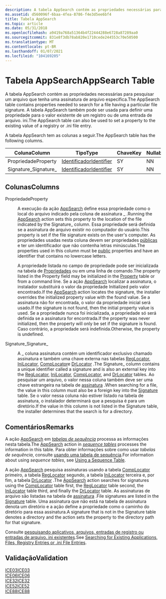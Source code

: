 ```yaml
---
description: A tabela AppSearch contém as propriedades necessárias para pesquisar um arquivo que tenha uma assinatura de arquivo específica. A tabela AppSearch também pode ser usada para definir uma propriedade para o valor existente de um registro ou de uma entrada de arquivo. ini.
ms.assetid: d560096f-6baa-4fea-8786-f4e3d5ee6bf4
title: Tabela AppSearch
ms.topic: article
ms.date: 05/31/2018
ms.openlocfilehash: a9419a768a51364b4f22444288e6728a87289aa0
ms.sourcegitcommit: 831e8f3db78ab820e1710cede244553c70e50500
ms.translationtype: MT
ms.contentlocale: pt-BR
ms.lasthandoff: 01/07/2021
ms.locfileid: "104169205"
---
```

# <a name="appsearch-table"></a><span data-ttu-id="5c50f-104">Tabela AppSearch</span><span class="sxs-lookup"><span data-stu-id="5c50f-104">AppSearch Table</span></span>

<span data-ttu-id="5c50f-105">A tabela AppSearch contém as propriedades necessárias para pesquisar um arquivo que tenha uma assinatura de arquivo específica.</span><span class="sxs-lookup"><span data-stu-id="5c50f-105">The AppSearch table contains properties needed to search for a file having a particular file signature.</span></span> <span data-ttu-id="5c50f-106">A tabela AppSearch também pode ser usada para definir uma propriedade para o valor existente de um registro ou de uma entrada de arquivo. ini.</span><span class="sxs-lookup"><span data-stu-id="5c50f-106">The AppSearch table can also be used to set a property to the existing value of a registry or .ini file entry.</span></span>

<span data-ttu-id="5c50f-107">A tabela AppSearch tem as colunas a seguir.</span><span class="sxs-lookup"><span data-stu-id="5c50f-107">The AppSearch table has the following columns.</span></span>



| <span data-ttu-id="5c50f-108">Coluna</span><span class="sxs-lookup"><span data-stu-id="5c50f-108">Column</span></span>      | <span data-ttu-id="5c50f-109">Tipo</span><span class="sxs-lookup"><span data-stu-id="5c50f-109">Type</span></span>                         | <span data-ttu-id="5c50f-110">Chave</span><span class="sxs-lookup"><span data-stu-id="5c50f-110">Key</span></span> | <span data-ttu-id="5c50f-111">Nullable</span><span class="sxs-lookup"><span data-stu-id="5c50f-111">Nullable</span></span> |
|-------------|------------------------------|-----|----------|
| <span data-ttu-id="5c50f-112">Propriedade</span><span class="sxs-lookup"><span data-stu-id="5c50f-112">Property</span></span>    | [<span data-ttu-id="5c50f-113">Identificador</span><span class="sxs-lookup"><span data-stu-id="5c50f-113">Identifier</span></span>](identifier.md) | <span data-ttu-id="5c50f-114">S</span><span class="sxs-lookup"><span data-stu-id="5c50f-114">Y</span></span>   | <span data-ttu-id="5c50f-115">N</span><span class="sxs-lookup"><span data-stu-id="5c50f-115">N</span></span>        |
| <span data-ttu-id="5c50f-116">Signature\_</span><span class="sxs-lookup"><span data-stu-id="5c50f-116">Signature\_</span></span> | [<span data-ttu-id="5c50f-117">Identificador</span><span class="sxs-lookup"><span data-stu-id="5c50f-117">Identifier</span></span>](identifier.md) | <span data-ttu-id="5c50f-118">S</span><span class="sxs-lookup"><span data-stu-id="5c50f-118">Y</span></span>   | <span data-ttu-id="5c50f-119">N</span><span class="sxs-lookup"><span data-stu-id="5c50f-119">N</span></span>        |



 

## <a name="columns"></a><span data-ttu-id="5c50f-120">Colunas</span><span class="sxs-lookup"><span data-stu-id="5c50f-120">Columns</span></span>

<dl> <dt>

<span data-ttu-id="5c50f-121"><span id="Property"></span><span id="property"></span><span id="PROPERTY"></span>Propriedade</span><span class="sxs-lookup"><span data-stu-id="5c50f-121"><span id="Property"></span><span id="property"></span><span id="PROPERTY"></span>Property</span></span>
</dt> <dd>

<span data-ttu-id="5c50f-122">A execução da ação [AppSearch](appsearch-action.md) define essa propriedade como o local do arquivo indicado pela coluna de assinatura \_ .</span><span class="sxs-lookup"><span data-stu-id="5c50f-122">Running the [AppSearch](appsearch-action.md) action sets this property to the location of the file indicated by the Signature\_ column.</span></span> <span data-ttu-id="5c50f-123">Essa propriedade será definida se a assinatura de arquivo existir no computador do usuário.</span><span class="sxs-lookup"><span data-stu-id="5c50f-123">This property is set if the file signature exists on the user's computer.</span></span> <span data-ttu-id="5c50f-124">As propriedades usadas nesta coluna devem ser propriedades [públicas](public-properties.md) e ter um identificador que não contenha letras minúsculas.</span><span class="sxs-lookup"><span data-stu-id="5c50f-124">The properties used in this column must be [public](public-properties.md) properties and have an identifier that contains no lowercase letters.</span></span>

<span data-ttu-id="5c50f-125">A propriedade listada no campo de propriedade pode ser inicializada na tabela de [Propriedades](property-table.md) ou em uma linha de comando.</span><span class="sxs-lookup"><span data-stu-id="5c50f-125">The property listed in the Property field may be initialized in the [Property](property-table.md) table or from a command line.</span></span> <span data-ttu-id="5c50f-126">Se a ação [AppSearch](appsearch-action.md) localizar a assinatura, o instalador substituirá o valor da propriedade Initialized pelo valor encontrado.</span><span class="sxs-lookup"><span data-stu-id="5c50f-126">If the [AppSearch](appsearch-action.md) action locates the signature, the installer overrides the initialized property value with the found value.</span></span> <span data-ttu-id="5c50f-127">Se a assinatura não for encontrada, o valor da propriedade inicial será usado.</span><span class="sxs-lookup"><span data-stu-id="5c50f-127">If the signature is not found, then the initial property value is used.</span></span> <span data-ttu-id="5c50f-128">Se a propriedade nunca foi inicializada, a propriedade só será definida se a assinatura for encontrada.</span><span class="sxs-lookup"><span data-stu-id="5c50f-128">If the property was never initialized, then the property will only be set if the signature is found.</span></span> <span data-ttu-id="5c50f-129">Caso contrário, a propriedade será indefinida.</span><span class="sxs-lookup"><span data-stu-id="5c50f-129">Otherwise, the property is undefined.</span></span>

</dd> <dt>

<span data-ttu-id="5c50f-130"><span id="Signature_"></span><span id="signature_"></span><span id="SIGNATURE_"></span>Signature\_</span><span class="sxs-lookup"><span data-stu-id="5c50f-130"><span id="Signature_"></span><span id="signature_"></span><span id="SIGNATURE_"></span>Signature\_</span></span>
</dt> <dd>

<span data-ttu-id="5c50f-131">A \_ coluna assinatura contém um identificador exclusivo chamado assinatura e também uma chave externa nas tabelas [RegLocator](reglocator-table.md), [IniLocator](inilocator-table.md), [CompLocator](complocator-table.md)e [DrLocator](drlocator-table.md) .</span><span class="sxs-lookup"><span data-stu-id="5c50f-131">The Signature\_ column contains a unique identifier called a signature and is also an external key into the [RegLocator](reglocator-table.md), [IniLocator](inilocator-table.md), [CompLocator](complocator-table.md), and [DrLocator](drlocator-table.md) tables.</span></span> <span data-ttu-id="5c50f-132">Ao pesquisar um arquivo, o valor nessa coluna também deve ser uma chave estrangeira na tabela de [assinatura](signature-table.md) .</span><span class="sxs-lookup"><span data-stu-id="5c50f-132">When searching for a file, the value in this column must also be a foreign key into the [Signature](signature-table.md) table.</span></span> <span data-ttu-id="5c50f-133">Se o valor nessa coluna não estiver listado na tabela de assinatura, o instalador determinará que a pesquisa é para um diretório.</span><span class="sxs-lookup"><span data-stu-id="5c50f-133">If the value in this column is not listed in the Signature table, the installer determines that the search is for a directory.</span></span>

</dd> </dl>

## <a name="remarks"></a><span data-ttu-id="5c50f-134">Comentários</span><span class="sxs-lookup"><span data-stu-id="5c50f-134">Remarks</span></span>

<span data-ttu-id="5c50f-135">A ação [AppSearch](appsearch-action.md) em [*tabelas de sequência*](s-gly.md) processa as informações nesta tabela.</span><span class="sxs-lookup"><span data-stu-id="5c50f-135">The [AppSearch](appsearch-action.md) action in [*sequence tables*](s-gly.md) processes the information in this table.</span></span> <span data-ttu-id="5c50f-136">Para obter informações sobre como usar *tabelas de sequência*, consulte [usando uma tabela de sequência](using-a-sequence-table.md).</span><span class="sxs-lookup"><span data-stu-id="5c50f-136">For information about using *sequence tables*, see [Using a Sequence Table](using-a-sequence-table.md).</span></span>

<span data-ttu-id="5c50f-137">A ação [AppSearch](appsearch-action.md) pesquisa assinaturas usando a tabela [CompLocator](complocator-table.md) primeiro, a tabela [RegLocator](reglocator-table.md) segundo, a tabela [IniLocator](inilocator-table.md) terceira e, por fim, a tabela [DrLocator](drlocator-table.md) .</span><span class="sxs-lookup"><span data-stu-id="5c50f-137">The [AppSearch](appsearch-action.md) action searches for signatures using the [CompLocator](complocator-table.md) table first, the [RegLocator](reglocator-table.md) table second, the [IniLocator](inilocator-table.md) table third, and finally the [DrLocator](drlocator-table.md) table.</span></span> <span data-ttu-id="5c50f-138">As assinaturas de arquivo são listadas na tabela de [assinatura](signature-table.md) .</span><span class="sxs-lookup"><span data-stu-id="5c50f-138">File signatures are listed in the [Signature](signature-table.md) table.</span></span> <span data-ttu-id="5c50f-139">Uma assinatura que não está na tabela de assinatura denota um diretório e a ação define a propriedade como o caminho do diretório para essa assinatura.</span><span class="sxs-lookup"><span data-stu-id="5c50f-139">A signature that is not in the Signature table denotes a directory and the action sets the property to the directory path for that signature.</span></span>

<span data-ttu-id="5c50f-140">Consulte [pesquisando aplicativos, arquivos, entradas de registro ou entradas de arquivo. ini existentes](searching-for-existing-applications-files-registry-entries-or--ini-file-entries.md).</span><span class="sxs-lookup"><span data-stu-id="5c50f-140">See [Searching for Existing Applications, Files, Registry Entries or .ini File Entries](searching-for-existing-applications-files-registry-entries-or--ini-file-entries.md).</span></span>

## <a name="validation"></a><span data-ttu-id="5c50f-141">Validação</span><span class="sxs-lookup"><span data-stu-id="5c50f-141">Validation</span></span>

<dl>

[<span data-ttu-id="5c50f-142">ICE03</span><span class="sxs-lookup"><span data-stu-id="5c50f-142">ICE03</span></span>](ice03.md)  
[<span data-ttu-id="5c50f-143">ICE06</span><span class="sxs-lookup"><span data-stu-id="5c50f-143">ICE06</span></span>](ice06.md)  
[<span data-ttu-id="5c50f-144">ICE32</span><span class="sxs-lookup"><span data-stu-id="5c50f-144">ICE32</span></span>](ice32.md)  
[<span data-ttu-id="5c50f-145">ICE52</span><span class="sxs-lookup"><span data-stu-id="5c50f-145">ICE52</span></span>](ice52.md)  
[<span data-ttu-id="5c50f-146">ICE88</span><span class="sxs-lookup"><span data-stu-id="5c50f-146">ICE88</span></span>](ice88.md)  
</dl>

 

 



